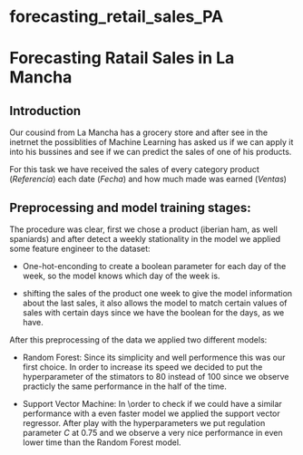 # forecasting_retail_sales_PA

# Forecasting Ratail Sales in La Mancha

## Introduction

Our cousind from La Mancha has a grocery store and after see in the inetrnet the possiblities of Machine Learning has asked us if we can apply it into his bussines and see if we can predict the sales of one of his products.

For this task we have received the sales of every category product (_Referencia_) each date (_Fecha_) and how much made was earned (_Ventas_)

## Preprocessing and model training stages:

The procedure was clear, first we chose a product (iberian ham, as well spaniards) and after detect a weekly stationality in the model we applied some feature engineer to the dataset:

* One-hot-enconding to create a boolean parameter for each day of the week, so the model knows which day of the week is.

* shifting the sales of the product one week to give the model information about the last sales, it also allows the model to match certain values of sales with certain days since we have the boolean for the days, as we have.

After this preprocessing of the data we applied two different models:

* Random Forest: Since its simplicity and well performence this was our first choice. In order to increase its speed we decided to put the hyperparameter of the stimators to 80 instead of 100 since we observe practicly the same performance in the half of the time.

* Support Vector Machine: In \order to check if we could have a similar performance with a even faster model we applied the support vector regressor. After play with the hyperparameters we put regulation parameter _C_ at 0.75 and we observe a very nice performance in even lower time than the Random Forest model.
